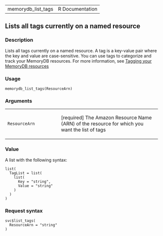 <table style="width: 100%;">
<tbody>
<tr class="odd">
<td>memorydb_list_tags</td>
<td style="text-align: right;">R Documentation</td>
</tr>
</tbody>
</table>

## Lists all tags currently on a named resource

### Description

Lists all tags currently on a named resource. A tag is a key-value pair
where the key and value are case-sensitive. You can use tags to
categorize and track your MemoryDB resources. For more information, see
[Tagging your MemoryDB
resources](https://docs.aws.amazon.com/memorydb/latest/devguide/)

### Usage

    memorydb_list_tags(ResourceArn)

### Arguments

<table>
<colgroup>
<col style="width: 35%" />
<col style="width: 65%" />
</colgroup>
<tbody>
<tr class="odd">
<td><code id="memorydb_list_tags_:_ResourceArn">ResourceArn</code></td>
<td><p>[required] The Amazon Resource Name (ARN) of the resource for
which you want the list of tags</p></td>
</tr>
</tbody>
</table>

### Value

A list with the following syntax:

    list(
      TagList = list(
        list(
          Key = "string",
          Value = "string"
        )
      )
    )

### Request syntax

    svc$list_tags(
      ResourceArn = "string"
    )
